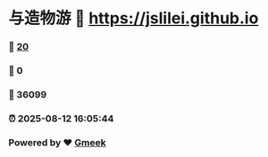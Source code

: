# 与造物游 :link: https://jslilei.github.io 
### :page_facing_up: [20](https://jslilei.github.io/tag.html) 
### :speech_balloon: 0 
### :hibiscus: 36099 
### :alarm_clock: 2025-08-12 16:05:44 
### Powered by :heart: [Gmeek](https://github.com/Meekdai/Gmeek)
